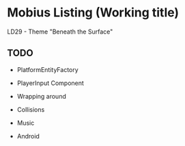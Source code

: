 Mobius Listing (Working title)
==============================

LD29 - Theme "Beneath the Surface"

TODO
----

- PlatformEntityFactory

- PlayerInput Component

- Wrapping around

- Collisions

- Music

- Android